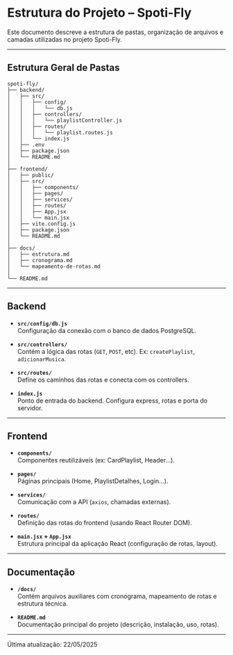 
# Estrutura do Projeto – Spoti-Fly

Este documento descreve a estrutura de pastas, organização de arquivos e camadas utilizadas no projeto Spoti-Fly.

---

## Estrutura Geral de Pastas

```
spoti-fly/
├── backend/
│   ├── src/
│   │   ├── config/
│   │   │   └── db.js
│   │   ├── controllers/
│   │   │   └── playlistController.js
│   │   ├── routes/
│   │   │   └── playlist.routes.js
│   │   └── index.js
│   ├── .env
│   ├── package.json
│   └── README.md
│
├── frontend/
│   ├── public/
│   ├── src/
│   │   ├── components/
│   │   ├── pages/
│   │   ├── services/
│   │   ├── routes/
│   │   ├── App.jsx
│   │   └── main.jsx
│   ├── vite.config.js
│   ├── package.json
│   └── README.md
│
├── docs/
│   ├── estrutura.md
│   ├── cronograma.md
│   └── mapeamento-de-rotas.md
│
└── README.md
```

---

## Backend

- **`src/config/db.js`**  
  Configuração da conexão com o banco de dados PostgreSQL.

- **`src/controllers/`**  
  Contém a lógica das rotas (`GET`, `POST`, etc). Ex: `createPlaylist`, `adicionarMusica`.

- **`src/routes/`**  
  Define os caminhos das rotas e conecta com os controllers.

- **`index.js`**  
  Ponto de entrada do backend. Configura express, rotas e porta do servidor.

---

## Frontend

- **`components/`**  
  Componentes reutilizáveis (ex: CardPlaylist, Header...).

- **`pages/`**  
  Páginas principais (Home, PlaylistDetalhes, Login...).

- **`services/`**  
  Comunicação com a API (`axios`, chamadas externas).

- **`routes/`**  
  Definição das rotas do frontend (usando React Router DOM).

- **`main.jsx` + `App.jsx`**  
  Estrutura principal da aplicação React (configuração de rotas, layout).

---

## Documentação

- **`/docs/`**  
  Contém arquivos auxiliares com cronograma, mapeamento de rotas e estrutura técnica.

- **`README.md`**  
  Documentação principal do projeto (descrição, instalação, uso, rotas).

---

Última atualização: 22/05/2025
